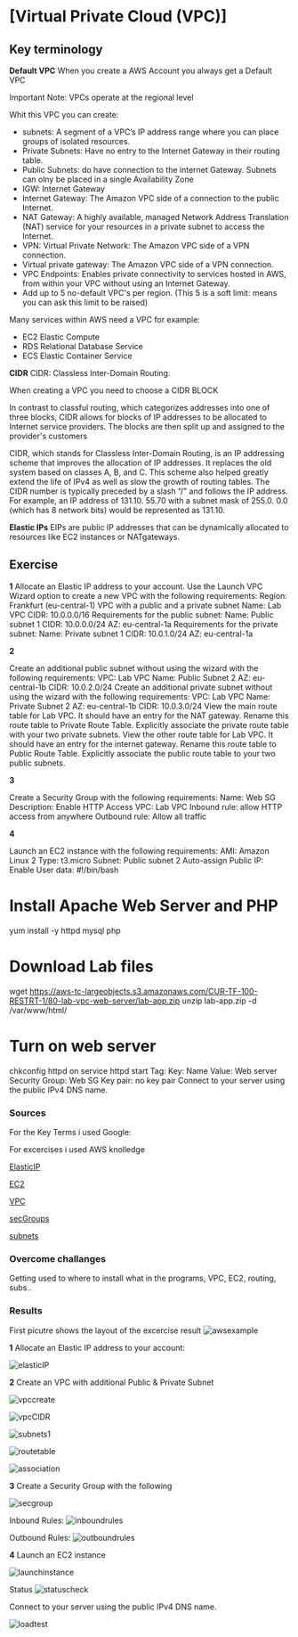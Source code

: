 # [Virtual Private Cloud (VPC)]


## Key terminology

**Default VPC**
When you create a AWS Account you always get a Default VPC

Important Note: VPCs operate at the regional level

Whit this VPC you can create: 
- subnets: A segment of a VPC’s IP address range where you can place groups of isolated resources.
- Private Subnets: Have no entry to the Internet Gateway in their routing table. 
- Public Subnets: do have connection to the internet Gateway. 
    Subnets can olny be placed in a single Availability Zone
- IGW: Internet Gateway
- Internet Gateway: The Amazon VPC side of a connection to the public Internet.
- NAT Gateway: A highly available, managed Network Address Translation (NAT) service for your resources in a private subnet to access the Internet.
- VPN: Virtual Private Network: The Amazon VPC side of a VPN connection.
- Virtual private gateway: The Amazon VPC side of a VPN connection.
- VPC Endpoints: Enables private connectivity to services hosted in AWS, from within your VPC without using an Internet Gateway.
- Add up to 5 no-default VPC's per region. (This 5 is a soft limit: means you can ask this limit to be raised)

Many services within AWS need a VPC for example:
- EC2 Elastic Compute
- RDS Relational Database Service
- ECS Elastic Container Service

**CIDR** 
CIDR: Classless Inter-Domain Routing.

When creating a VPC you need to choose a CIDR BLOCK

In contrast to classful routing, which categorizes addresses into one of three blocks, CIDR allows for blocks of IP addresses to be allocated to Internet service providers. The blocks are then split up and assigned to the provider's customers

CIDR, which stands for Classless Inter-Domain Routing, is an IP addressing scheme that improves the allocation of IP addresses. It replaces the old system based on classes A, B, and C. This scheme also helped greatly extend the life of IPv4 as well as slow the growth of routing tables.
The CIDR number is typically preceded by a slash “/” and follows the IP address. For example, an IP address of 131.10. 55.70 with a subnet mask of 255.0. 0.0 (which has 8 network bits) would be represented as 131.10.

**Elastic IPs**
EIPs are public IP addresses that can be dynamically allocated to resources like EC2 instances or NATgateways.

## Exercise

**1**
Allocate an Elastic IP address to your account.
Use the Launch VPC Wizard option to create a new VPC with the following requirements:
Region: Frankfurt (eu-central-1)
VPC with a public and a private subnet
Name: Lab VPC
CIDR: 10.0.0.0/16
Requirements for the public subnet:
Name: Public subnet 1
CIDR: 10.0.0.0/24
AZ: eu-central-1a
Requirements for the private subnet:
Name: Private subnet 1
CIDR: 10.0.1.0/24
AZ: eu-central-1a

**2**

Create an additional public subnet without using the wizard with the following requirements:
VPC: Lab VPC
Name: Public Subnet 2
AZ: eu-central-1b
CIDR: 10.0.2.0/24
Create an additional private subnet without using the wizard with the following requirements:
VPC: Lab VPC
Name: Private Subnet 2
AZ: eu-central-1b
CIDR: 10.0.3.0/24
View the main route table for Lab VPC. It should have an entry for the NAT gateway. Rename this route table to Private Route Table.
Explicitly associate the private route table with your two private subnets.
View the other route table for Lab VPC. It should have an entry for the internet gateway. Rename this route table to Public Route Table.
Explicitly associate the public route table to your two public subnets.

**3**

Create a Security Group with the following requirements:
Name: Web SG
Description: Enable HTTP Access
VPC: Lab VPC
Inbound rule: allow HTTP access from anywhere
Outbound rule: Allow all traffic

**4**

Launch an EC2 instance with the following requirements:
AMI: Amazon Linux 2
Type: t3.micro
Subnet: Public subnet 2
Auto-assign Public IP: Enable
User data:
#!/bin/bash
# Install Apache Web Server and PHP
yum install -y httpd mysql php

# Download Lab files
wget https://aws-tc-largeobjects.s3.amazonaws.com/CUR-TF-100-RESTRT-1/80-lab-vpc-web-server/lab-app.zip
unzip lab-app.zip -d /var/www/html/

# Turn on web server
chkconfig httpd on
service httpd start
Tag:
Key: Name
Value: Web server
Security Group: Web SG
Key pair: no key pair
Connect to your server using the public IPv4 DNS name.

### Sources
For the Key Terms i used Google:

For excercises i used AWS knolledge

[ElasticIP](https://eu-central-1.console.aws.amazon.com/console/home?region=eu-central-1#)

[EC2](https://eu-central-1.console.aws.amazon.com/console/home?region=eu-central-1#)

[VPC](https://eu-central-1.console.aws.amazon.com/console/home?region=eu-central-1#)

[secGroups](https://eu-central-1.console.aws.amazon.com/console/home?region=eu-central-1#)

[subnets](https://eu-central-1.console.aws.amazon.com/console/home?region=eu-central-1#)

### Overcome challanges
Getting used to where to install what in the programs, VPC, EC2, routing, subs.. 

### Results

First picutre shows the layout of the excercise result
![awsexample](../00_includes/ExampleAWS10.png)

**1** 
Allocate an Elastic IP address to your account:

![elasticIP](../00_includes/Elastic%20IP.png)

**2** 
Create an VPC with additional Public & Private Subnet 

![vpccreate](../00_includes/VPC-create.png)

![vpcCIDR](../00_includes/VPC%20CIDR.png)

![subnets1](../00_includes/Subnet1%20Pr%26Public.png)

![routetable](../00_includes/RouteTables.png)

![association](../00_includes/Subnet%20associations.png)

**3** 
Create a Security Group with the following 

![secgroup](../00_includes/Sec.group.png)

Inbound Rules: 
![inboundrules](../00_includes/Inboundrules.png)

Outbound Rules:
![outboundrules](../00_includes/Outboundrules.png)

**4**
Launch an EC2 instance

![launchinstance](../00_includes/Launchinstance.png)

Status
![statuscheck](../00_includes/statuscheck.png)

Connect to your server using the public IPv4 DNS name.

![loadtest](../00_includes/Load%20test.png)





